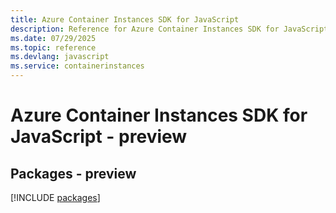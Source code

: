 ```yaml
---
title: Azure Container Instances SDK for JavaScript
description: Reference for Azure Container Instances SDK for JavaScript
ms.date: 07/29/2025
ms.topic: reference
ms.devlang: javascript
ms.service: containerinstances
---
```

# Azure Container Instances SDK for JavaScript - preview
## Packages - preview
[!INCLUDE [packages](container-instances-index.md)]